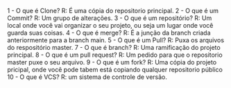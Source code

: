 1 - O que é Clone?
    R: É uma cópia do repositorio principal.
2 - O que é um Commit?
    R: Um grupo de alterações.
3 - O que é um repositório?
    R: Um local onde você vai organizar o seu projeto, ou seja um lugar onde você guarda suas coisas.
4 - O que é merge?
    R: É a junção da branch criada anteriormente para a branch main.
5 - O que é um Pull?
    R: Puxa os arquivos do respositório master.
7 - O que é branch?
    R: Uma ramificação do projeto principal.
8 - O que é um pull request?
    R: Um pedido para que o repositorio master puxe o seu arquivo.
9 - O que é um fork?
    R: Uma cópia do projeto pricipal, onde você pode tabem está copiando qualquer repositorio público
10 - O que é VCS?
    R: um sistema de controle de versão.                        